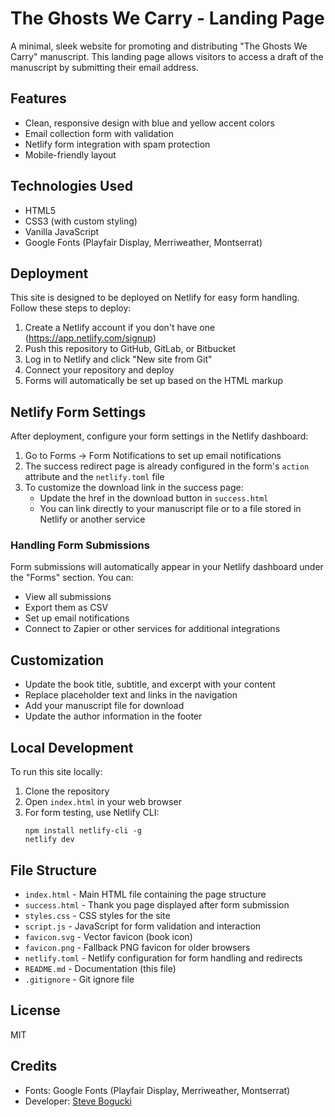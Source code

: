 # The Ghosts We Carry - Landing Page

A minimal, sleek website for promoting and distributing "The Ghosts We Carry" manuscript. This landing page allows visitors to access a draft of the manuscript by submitting their email address.

## Features

- Clean, responsive design with blue and yellow accent colors
- Email collection form with validation
- Netlify form integration with spam protection
- Mobile-friendly layout

## Technologies Used

- HTML5
- CSS3 (with custom styling)
- Vanilla JavaScript
- Google Fonts (Playfair Display, Merriweather, Montserrat)

## Deployment

This site is designed to be deployed on Netlify for easy form handling. Follow these steps to deploy:

1. Create a Netlify account if you don't have one (https://app.netlify.com/signup)
2. Push this repository to GitHub, GitLab, or Bitbucket
3. Log in to Netlify and click "New site from Git"
4. Connect your repository and deploy
5. Forms will automatically be set up based on the HTML markup

## Netlify Form Settings

After deployment, configure your form settings in the Netlify dashboard:

1. Go to Forms → Form Notifications to set up email notifications
2. The success redirect page is already configured in the form's `action` attribute and the `netlify.toml` file
3. To customize the download link in the success page:
   - Update the href in the download button in `success.html`
   - You can link directly to your manuscript file or to a file stored in Netlify or another service

### Handling Form Submissions
Form submissions will automatically appear in your Netlify dashboard under the "Forms" section. You can:
- View all submissions
- Export them as CSV
- Set up email notifications
- Connect to Zapier or other services for additional integrations

## Customization

- Update the book title, subtitle, and excerpt with your content
- Replace placeholder text and links in the navigation
- Add your manuscript file for download
- Update the author information in the footer

## Local Development

To run this site locally:

1. Clone the repository
2. Open `index.html` in your web browser
3. For form testing, use Netlify CLI:
   ```
   npm install netlify-cli -g
   netlify dev
   ```

## File Structure

- `index.html` - Main HTML file containing the page structure
- `success.html` - Thank you page displayed after form submission
- `styles.css` - CSS styles for the site
- `script.js` - JavaScript for form validation and interaction
- `favicon.svg` - Vector favicon (book icon)
- `favicon.png` - Fallback PNG favicon for older browsers
- `netlify.toml` - Netlify configuration for form handling and redirects
- `README.md` - Documentation (this file)
- `.gitignore` - Git ignore file

## License

MIT

## Credits

- Fonts: Google Fonts (Playfair Display, Merriweather, Montserrat)
- Developer: [Steve Bogucki](https://www.linkedin.com/in/sbogucki12/)
